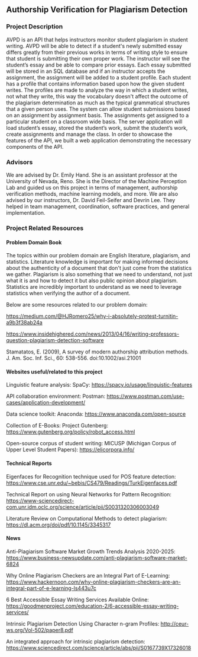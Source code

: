 ## Authorship Verification for Plagiarism Detection

### Project Description

AVPD is an API that helps instructors monitor student plagiarism in student writing. AVPD will be able to detect if a student's newly submitted essay differs greatly from their previous works in terms of writing style to ensure that student is submitting their own proper work. The instructor will see the student’s essay and be able to compare prior essays. Each essay submitted will be stored in an SQL database and if an instructor accepts the assignment, the assignment will be added to a student profile. Each student has a profile that contains information based upon how the given student writes. The profiles are made to analyze the way in which a student writes, not what they write, this way the vocabulary doesn't affect the outcome of the plagiarism determination as much as the typical grammatical structures that a given person uses. The system can allow student submissions based on an assignment by assignment basis. The assignments get assigned to a particular student on a classroom wide basis. The server application will load student’s essay, stored the student’s work, submit the student’s work, create assignments and manage the class. In order to showcase the features of the API, we built a web application demonstrating the necessary components of the API.

### Advisors

We are advised by Dr. Emily Hand. She is an assistant professor at the University of Nevada, Reno. She is the Director of the Machine Perception Lab and guided us on this project in terms of management, authorship verification methods, machine learning models, and more.
We are also advised by our instructors, Dr. David Feil-Seifer and Devrin Lee. They helped in team management, coordination, software practices, and general implementation.

### Project Related Resources

#### Problem Domain Book

The topics within our problem domain are English literature, plagiarism, and statistics. Literature knowledge is important for making informed decisions about the authenticity of a document that don't just come from the statistics we gather. Plagiarism is also something that we need to understand, not just what it is and how to detect it but also public opinion about plagiarism. Statistics are incredibly important to understand as we need to leverage statistics when verifying the author of a document.

Below are some resources related to our problem domain:

https://medium.com/@HJRomero25/why-i-absolutely-protest-turnitin-a9b3f38ab24a

https://www.insidehighered.com/news/2013/04/16/writing-professors-question-plagiarism-detection-software

Stamatatos, E. (2009), A survey of modern authorship attribution methods. J. Am. Soc. Inf. Sci., 60: 538-556. doi:10.1002/asi.21001

#### Websites useful/related to this project

Linguistic feature analysis: SpaCy: https://spacy.io/usage/linguistic-features

API collaboration environment: Postman: https://www.postman.com/use-cases/application-development/

Data science toolkit: Anaconda: https://www.anaconda.com/open-source

Collection of E-Books: Project Gutenberg: https://www.gutenberg.org/policy/robot_access.html

Open-source corpus of student writing: MICUSP (Michigan Corpus of Upper Level Student Papers): https://elicorpora.info/

#### Technical Reports

Eigenfaces for Recognition technique used for POS feature detection: https://www.cse.unr.edu/~bebis/CS479/Readings/TurkEigenfaces.pdf

Technical Report on using Neural Networks for Pattern Recognition: https://www-sciencedirect-com.unr.idm.oclc.org/science/article/pii/S0031320306003049

Literature Review on Computational Methods to detect plagiarism: https://dl.acm.org/doi/pdf/10.1145/3345317

#### News

Anti-Plagiarism Software Market Growth Trends Analysis 2020-2025:
https://www.business-newsupdate.com/anti-plagiarism-software-market-6824 

Why Online Plagiarism Checkers are an Integral Part of E-Learning:
https://www.hackernoon.com/why-online-plagiarism-checkers-are-an-integral-part-of-e-learning-ls443u7c 

6 Best Accessible Essay Writing Services Available Online:
https://goodmenproject.com/education-2/6-accessible-essay-writing-services/

Intrinsic Plagiarism Detection Using Character n-gram Profiles:
http://ceur-ws.org/Vol-502/paper8.pdf

An integrated approach for intrinsic plagiarism detection:
https://www.sciencedirect.com/science/article/abs/pii/S0167739X17326018
